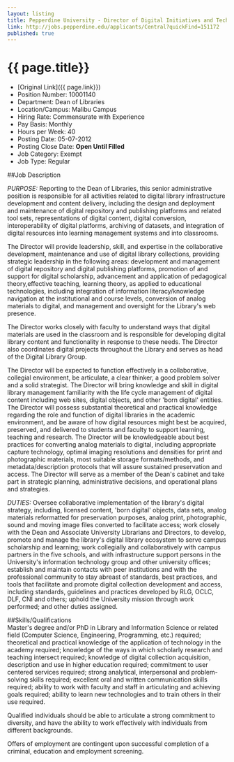```yaml
---
layout: listing
title: Pepperdine University - Director of Digital Initiatives and Technology Strategy  
link: http://jobs.pepperdine.edu/applicants/Central?quickFind=151172  
published: true
---
```



# {{ page.title}}

* [Original Link]({{ page.link}})
* Position Number: 10001140
* Department: Dean of Libraries
* Location/Campus: Malibu Campus  
* Hiring Rate: Commensurate with Experience  
* Pay Basis: Monthly  
* Hours per Week: 40  
* Posting Date:	05-07-2012  
* Posting Close Date: **Open Until Filled**
* Job Category:	Exempt  
* Job Type: Regular 


##Job Description	 

*PURPOSE:* Reporting to the Dean of Libraries, this senior administrative position is responsible for all activities related to digital library infrastructure development and content delivery, including the design and deployment and maintenance of digital repository and publishing platforms and related tool sets, representations of digital content, digital conversion, interoperability of digital platforms, archiving of datasets, and integration of digital resources into learning management systems and into classrooms. 

The Director will provide leadership, skill, and expertise in the collaborative development, maintenance and use of digital library collections, providing strategic leadership in the following areas: development and management of digital repository and digital publishing platforms, promotion of and support for digital scholarship, advancement and application of pedagogical theory,effective teaching, learning theory, as applied to educational technologies, including integration of information literacy/knowledge navigation at the institutional and course levels, conversion of analog materials to digital, and management and oversight for the Library's web presence. 

The Director works closely with faculty to understand ways that digital materials are used in the classroom and is responsible for developing digital library content and functionality in response to these needs. The Director also coordinates digital projects throughout the Library and serves as head of the Digital Library Group. 

The Director will be expected to function effectively in a collaborative, collegial environment, be articulate, a clear thinker, a good problem solver and a solid strategist. The Director will bring knowledge and skill in digital library management familiarity with the life cycle management of digital content including web sites, digital objects, and other 'born digital' entities. The Director will possess substantial theoretical and practical knowledge regarding the role and function of digital libraries in the academic environment, and be aware of how digital resources might best be acquired, preserved, and delivered to students and faculty to support learning, teaching and research. The Director will be knowledgeable about best practices for converting analog materials to digital, including appropriate capture technology, optimal imaging resolutions and densities for print and photographic materials, most suitable storage formats/methods, and metadata/description protocols that will assure sustained preservation and access. The Director will serve as a member of the Dean's cabinet and take part in strategic planning, administrative decisions, and operational plans and strategies. 

*DUTIES:* Oversee collaborative implementation of the library's digital strategy, including, licensed content, 'born digital' objects, data sets, analog materials reformatted for preservation purposes, analog print, photographic, sound and moving image files converted to facilitate access; work closely with the Dean and Associate University Librarians and Directors, to develop, promote and manage the library's digital library ecosystem to serve campus scholarship and learning; work collegially and collaboratively with campus partners in the five schools, and with infrastructure support persons in the University's information technology group and other university offices; establish and maintain contacts with peer institutions and with the professional community to stay abreast of standards, best practices, and tools that facilitate and promote digital collection development and access, including standards, guidelines and practices developed by RLG, OCLC, DLF, CNI and others; uphold the University mission through work performed; and other duties assigned.

##Skills/Qualifications	 
Master's degree and/or PhD in Library and Information Science or related field (Computer Science, Engineering, Programming, etc.) required; theoretical and practical knowledge of the application of technology in the academy required; knowledge of the ways in which scholarly research and teaching intersect required; knowledge of digital collection acquisition, description and use in higher education required; commitment to user centered services required; strong analytical, interpersonal and problem-solving skills required; excellent oral and written communication skills required; ability to work with faculty and staff in articulating and achieving goals required; ability to learn new technologies and to train others in their use required. 

Qualified individuals should be able to articulate a strong commitment to diversity, and have the ability to work effectively with individuals from different backgrounds. 

Offers of employment are contingent upon successful completion of a criminal, education and employment screening.  